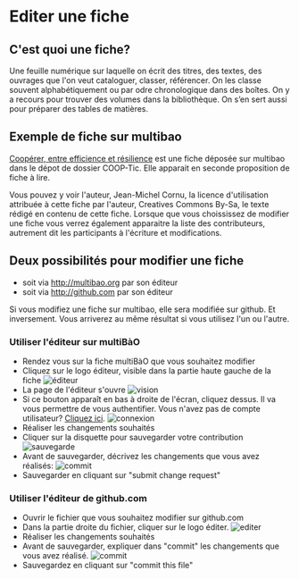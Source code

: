 # Editer une fiche

## C'est quoi une fiche? 

Une feuille numérique sur laquelle on écrit des titres, des textes, des ouvrages que l'on veut cataloguer, classer, référencer. On les classe souvent alphabétiquement ou par odre chronologique dans des boîtes.
On y a recours pour trouver des volumes dans la bibliothèque. On s’en sert aussi pour préparer des tables de matières.

## Exemple de fiche sur multibao

[Coopérer, entre efficience et résilience](http://www.multibao.org/supagroflorac/cooptic/contributions/c_Cooperer_entre_efficience_et_resilience.md) est une fiche déposée sur multibao dans le dépot de dossier COOP-Tic. Elle apparait en seconde proposition de fiche à lire. 

Vous pouvez y voir l'auteur, Jean-Michel Cornu, la licence d'utilisation attribuée à cette fiche par l'auteur, Creatives Commons By-Sa, le texte rédigé en contenu de cette fiche.
Lorsque que vous choississez de modifier une fiche vous verrez également apparaitre la liste des contributeurs, autrement dit les participants à l'écriture et modifications.

## Deux possibilités pour modifier une fiche

* soit via http://multibao.org par son éditeur
* soit via http://github.com par son éditeur

Si vous modifiez une fiche sur multibao, elle sera modifiée sur github. Et inversement. 
Vous arriverez au même résultat si vous utilisez l'un ou l'autre.

### Utiliser l'éditeur sur multiBàO 

* Rendez vous sur la fiche multiBàO que vous souhaitez modifier
* Cliquez sur le logo éditeur, visible dans la partie haute gauche de la fiche
![éditeur](https://framapic.org/NuDhqKnnX6Jj/t3dmKtQRDpgj)
* La page de l'éditeur s'ouvre
![vision](https://framapic.org/761Pgp9D5rTf/lZIAbUohes1v.png)
* Si ce bouton apparaît en bas à droite de l'écran, cliquez dessus. Il va vous permettre de vous authentifier. Vous n'avez pas de compte utilisateur? [Cliquez ici](http://www.multibao.org/multibao/documentation/fiches/creer_compte.md).
![connexion](https://framapic.org/JXNbD8kq2kgp/HpwgbWNUB2He)
* Réaliser les changements souhaités
* Cliquer sur la disquette pour sauvegarder votre contribution
![sauvegarde](https://framapic.org/CywnlhlB0hTU/GMFYSDW8w3x6.png)
* Avant de sauvegarder, décrivez les changements que vous avez réalisés:
![commit](https://framapic.org/tV6vu2QpUJLe/cO2MhRgWIQQk.png)
* Sauvegarder en cliquant sur "submit change request"

### Utiliser l'éditeur de github.com

* Ouvrir le fichier que vous souhaitez modifier sur github.com 
* Dans la partie droite du fichier, cliquer sur le logo éditer.
![editer](https://help.github.com/assets/images/help/repository/edit-file-edit-button.png)
* Réaliser les changements souhaités
* Avant de sauvegarder, expliquer dans "commit" les changements que vous avez réalisé. 
![commit](https://help.github.com/assets/images/help/repository/write-commit-message-quick-pull.png)
* Sauvegardez en cliquant sur "commit this file"
